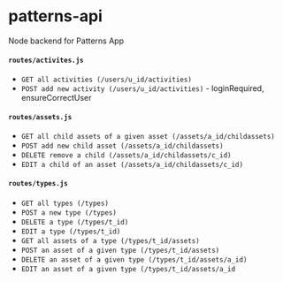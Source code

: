 # patterns-api
Node backend for Patterns App

#### `routes/activites.js`
* `GET all activities (/users/u_id/activities)`
* `POST add new activity (/users/u_id/activities)` - loginRequired, ensureCorrectUser

#### `routes/assets.js`
* `GET all child assets of a given asset (/assets/a_id/childassets)`
* `POST add new child asset (/assets/a_id/childassets)`
* `DELETE remove a child (/assets/a_id/childassets/c_id)`
* `EDIT a child of an asset (/assets/a_id/childassets/c_id)`

#### `routes/types.js`
* `GET all types (/types)`
* `POST a new type (/types)`
* `DELETE a type (/types/t_id)`
* `EDIT a type (/types/t_id)`
* `GET all assets of a type (/types/t_id/assets)`
* `POST an asset of a given type (/types/t_id/assets)`
* `DELETE an asset of a given type (/types/t_id/assets/a_id)`
* `EDIT an asset of a given type (/types/t_id/assets/a_id`